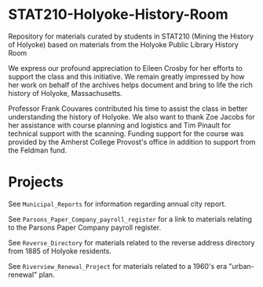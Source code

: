 # STAT210-Holyoke-History-Room
Repository for materials curated by students in STAT210 (Mining the History of Holyoke) based on materials from the Holyoke Public Library History Room

We express our profound appreciation to Eileen Crosby for her efforts to support the class and this initiative.
We remain greatly impressed by how her work on behalf of the archives helps document and bring to life the rich history of Holyoke, Massachusetts.

Professor Frank Couvares contributed his time to assist the class in better understanding the history of Holyoke.
We also want to thank Zoe Jacobs for her assistance with course planning and logistics and Tim Pinault for technical support with the scanning.
Funding support for the course was provided by the Amherst College Provost's office in addition to support from the Feldman fund.

# Projects

See `Municipal_Reports` for information regarding annual city report.

See `Parsons_Paper_Company_payroll_register` for a link to materials relating to the Parsons Paper Company payroll register.

See `Reverse_Directory` for materials related to the reverse address directory from 1885 of Holyoke residents.

See `Riverview_Renewal_Project` for materials related to a 1960's era "urban-renewal" plan.
